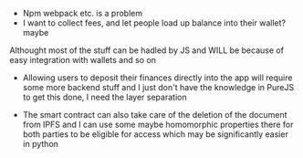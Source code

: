 - Npm webpack etc. is a problem
- I want to collect fees, and let people load up balance into their wallet? maybe

Althought most of the stuff can be hadled by JS and WILL be because of easy integration with wallets and so on
- Allowing users to deposit their finances directly into the app will require some more backend stuff and I just don't have the knowledge in PureJS to get this done, I need the layer separation

- The smart contract can also take care of the deletion of the document from IPFS and I can use some maybe homomorphic properties there for both parties to be eligible for access which may be significantly easier in python